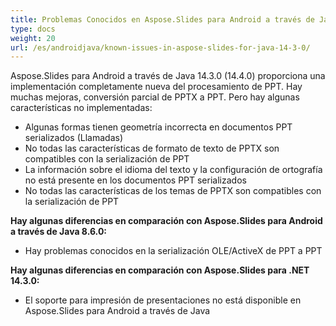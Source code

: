 ```yaml
---
title: Problemas Conocidos en Aspose.Slides para Android a través de Java 14.3.0
type: docs
weight: 20
url: /es/androidjava/known-issues-in-aspose-slides-for-java-14-3-0/
---
```


Aspose.Slides para Android a través de Java 14.3.0 (14.4.0) proporciona una implementación completamente nueva del procesamiento de PPT. Hay muchas mejoras, conversión parcial de PPTX a PPT. Pero hay algunas características no implementadas:

- Algunas formas tienen geometría incorrecta en documentos PPT serializados (Llamadas)
- No todas las características de formato de texto de PPTX son compatibles con la serialización de PPT
- La información sobre el idioma del texto y la configuración de ortografía no está presente en los documentos PPT serializados
- No todas las características de los temas de PPTX son compatibles con la serialización de PPT

**Hay algunas diferencias en comparación con Aspose.Slides para Android a través de Java 8.6.0:**

- Hay problemas conocidos en la serialización OLE/ActiveX de PPT a PPT

**Hay algunas diferencias en comparación con Aspose.Slides para .NET 14.3.0:**

- El soporte para impresión de presentaciones no está disponible en Aspose.Slides para Android a través de Java
